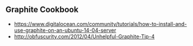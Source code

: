 Graphite Cookbook
-----------------

- https://www.digitalocean.com/community/tutorials/how-to-install-and-use-graphite-on-an-ubuntu-14-04-server
- http://obfuscurity.com/2012/04/Unhelpful-Graphite-Tip-4

